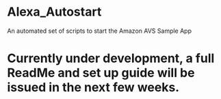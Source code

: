 # Alexa_Autostart
An automated set of scripts to start the Amazon AVS Sample App
# Currently under development, a full ReadMe and set up guide will be issued in the next few weeks.
